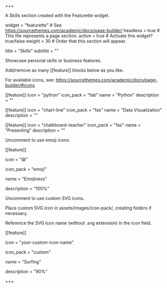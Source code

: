 +++

A Skills section created with the Featurette widget.

widget = "featurette" # See https://sourcethemes.com/academic/docs/page-builder/ headless = true # This file represents a page section. active = true # Activate this widget? true/false weight = 30 # Order that this section will appear.

title = "Skills" subtitle = ""

Showcase personal skills or business features.

Add/remove as many [[feature]] blocks below as you like.

For available icons, see: https://sourcethemes.com/academic/docs/page-builder/#icons


[[feature]] icon = "python" icon_pack = "fab" name = "Python" description = ""

[[feature]] icon = "chart-line" icon_pack = "fas" name = "Data Visualization" description = ""

[[feature]] icon = "chalkboard-teacher" icon_pack = "fas" name = "Presenting" description = ""

Uncomment to use emoji icons.

[[feature]]

icon = "😄"

icon_pack = "emoji"

name = "Emojiness"

description = "100%"

Uncomment to use custom SVG icons.

Place custom SVG icon in assets/images/icon-pack/, creating folders if necessary.

Reference the SVG icon name (without .svg extension) in the icon field.

[[feature]]

icon = "your-custom-icon-name"

icon_pack = "custom"

name = "Surfing"

description = "90%"

+++
